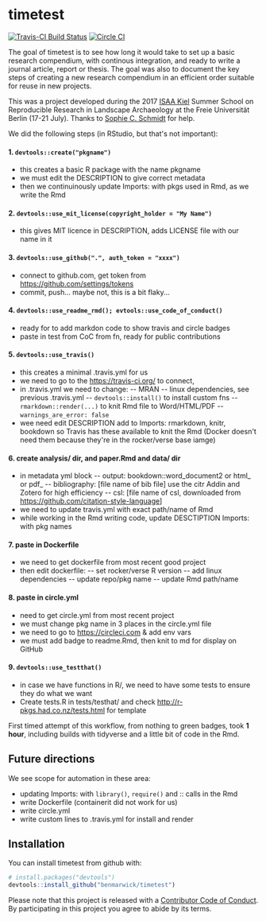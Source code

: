 
<!-- README.md is generated from README.Rmd. Please edit that file -->
timetest
========

[![Travis-CI Build Status](https://travis-ci.org/benmarwick/timetest.svg?branch=master)](https://travis-ci.org/benmarwick/timetest) [![Circle CI](https://circleci.com/gh/benmarwick/timetest.svg?style=shield&circle-token=:circle-token)](https://circleci.com/gh/benmarwick/timetest)

The goal of timetest is to see how long it would take to set up a basic research compendium, with continous integration, and ready to write a journal article, report or thesis. The goal was also to document the key steps of creating a new research compendium in an efficient order suitable for reuse in new projects.

This was a project developed during the 2017 [ISAA Kiel](https://isaakiel.github.io/) Summer School on Reproducible Research in Landscape Archaeology at the Freie Universität Berlin (17-21 July). Thanks to [Sophie C. Schmidt](https://github.com/SCSchmidt) for help.

We did the following steps (in RStudio, but that's not important):

#### 1. `devtools::create("pkgname")`

-   this creates a basic R package with the name pkgname
-   we must edit the DESCRIPTION to give correct metadata
-   then we continuinously update Imports: with pkgs used in Rmd, as we write the Rmd

#### 2. `devtools::use_mit_license(copyright_holder = "My Name")`

-   this gives MIT licence in DESCRIPTION, adds LICENSE file with our name in it

#### 3. `devtools::use_github(".", auth_token = "xxxx")`

-   connect to github.com, get token from <https://github.com/settings/tokens>
-   commit, push... maybe not, this is a bit flaky...

#### 4. `devtools::use_readme_rmd(); evtools::use_code_of_conduct()`

-   ready for to add markdon code to show travis and circle badges
-   paste in test from CoC from fn, ready for public contributions

#### 5. `devtools::use_travis()`

-   this creates a minimal .travis.yml for us
-   we need to go to the <https://travis-ci.org/> to connect,
-   in .travis.yml we need to change: -- MRAN
    -- linux dependencies, see previous .travis.yml
    -- `devtools::install()` to install custom fns
    -- `rmarkdown::render(...)` to knit Rmd file to Word/HTML/PDF -- `warnings_are_error: false`
-   wee need edit DESCRIPTION add to Imports: rmarkdown, knitr, bookdown so Travis has these available to knit the Rmd (Docker doesn't need them because they're in the rocker/verse base iamge)

#### 6. create analysis/ dir, and paper.Rmd and data/ dir

-   in metadata yml block
    -- output: bookdown::word\_document2 or html\_ or pdf\_
    -- bibliography: \[file name of bib file\] use the citr Addin and Zotero for high efficiency
    -- csl: \[file name of csl, downloaded from <https://github.com/citation-style-language>\]
-   we need to update travis.yml with exact path/name of Rmd
-   while working in the Rmd writing code, update DESCTIPTION Imports: with pkg names

#### 7. paste in Dockerfile

-   we need to get dockerfile from most recent good project
-   then edit dockerfile:
    -- set rocker/verse R version
    -- add linux dependencies
    -- update repo/pkg name
    -- update Rmd path/name

#### 8. paste in circle.yml

-   need to get circle.yml from most recent project
-   we must change pkg name in 3 places in the circle.yml file
-   we need to go to <https://circleci.com> & add env vars
-   we must add badge to readme.Rmd, then knit to md for display on GitHub

#### 9. `devtools::use_testthat()`

-   in case we have functions in R/, we need to have some tests to ensure they do what we want
-   Create tests.R in tests/testhat/ and check <http://r-pkgs.had.co.nz/tests.html> for template

First timed attempt of this workflow, from nothing to green badges, took **1 hour**, including builds with tidyverse and a little bit of code in the Rmd.

Future directions
-----------------

We see scope for automation in these area:

-   updating Imports: with `library()`, `require()` and :: calls in the Rmd
-   write Dockerfile (containerit did not work for us)
-   write circle.yml
-   write custom lines to .travis.yml for install and render

Installation
------------

You can install timetest from github with:

``` r
# install.packages("devtools")
devtools::install_github("benmarwick/timetest")
```

Please note that this project is released with a [Contributor Code of Conduct](CONDUCT.md). By participating in this project you agree to abide by its terms.
